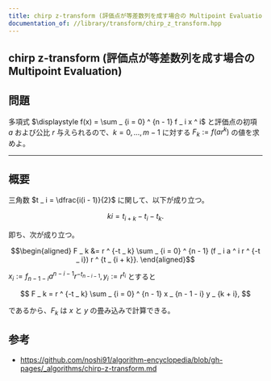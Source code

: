 ```yaml
---
title: chirp z-transform (評価点が等差数列を成す場合の Multipoint Evaluation)
documentation_of: //library/transform/chirp_z_transform.hpp
---
```

## chirp z-transform (評価点が等差数列を成す場合の Multipoint Evaluation)

## 問題

多項式 $\displaystyle f(x) = \sum _ {i = 0} ^ {n - 1} f _ i x ^ i$ と評価点の初項 $a$ および公比 $r$ 与えられるので、$k = 0,\ldots, m - 1$ に対する $F _ k := f(a r ^ k)$ の値を求めよ。

---

## 概要

三角数 $t _ i = \dfrac{i(i - 1)}{2}$ に関して、以下が成り立つ。

$$
ki = t _ {i + k} - t _ i - t _ k.
$$

即ち、次が成り立つ。

$$\begin{aligned}
F _ k
&= r ^ {-t _ k} \sum _ {i = 0} ^ {n - 1} (f _ i a ^ i r ^ {-t _ i}) r ^ {t _ {i + k}}.
\end{aligned}$$

$x _ i := f _ {n - 1 - i} a ^ {n - i - 1} r ^ {-t _ {n - i - 1}}, y _ i := r ^ {t _ i}$ とすると

$$
F _ k = r ^ {-t _ k} \sum _ {i = 0} ^ {n - 1} x _ {n - 1 - i} y _ {k + i},
$$

であるから、$F _ k$ は $x$ と $y$ の畳み込みで計算できる。

## 参考

- https://github.com/noshi91/algorithm-encyclopedia/blob/gh-pages/_algorithms/chirp-z-transform.md